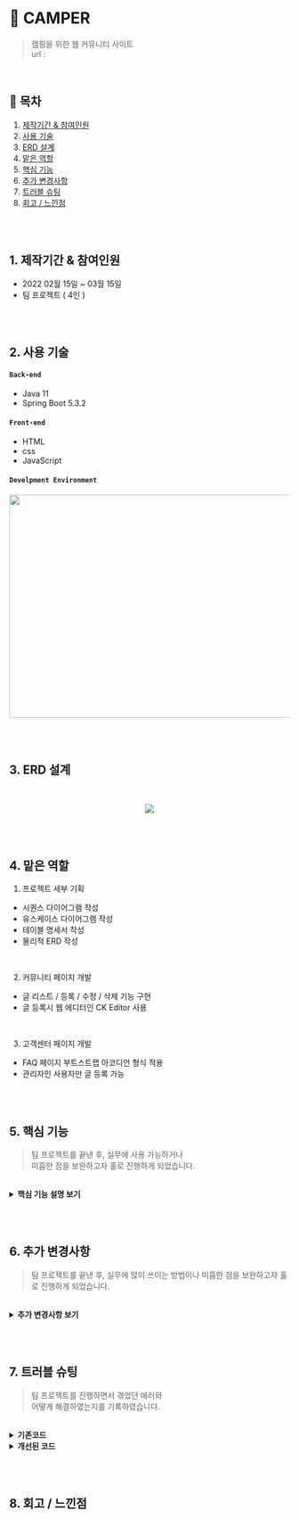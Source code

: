 # :pushpin: CAMPER
> 캠핑을 위한 웹 커뮤니티 사이트  
> url : 

</br>

## :bookmark: 목차
1. [제작기간 & 참여인원](#1-제작기간--참여인원)
2. [사용 기술](#2-사용-기술)
3. [ERD 설계](#3-ERD-설계)
4. [맡은 역할](#4-맡은-역할)
5. [핵심 기능](#5-핵심-기능)
6. [추가 변경사항](#6-추가-변경사항)
7. [트러블 슈팅](#7-트러블-슈팅)
8. [회고 / 느낀점](#8-회고--느낀점)

</br></br>

## 1. 제작기간 & 참여인원
- 2022 02월 15일 ~ 03월 15일
- 팀 프로젝트 ( 4인 )

</br></br>

## 2. 사용 기술
#### `Back-end`
  - Java 11
  - Spring Boot 5.3.2

#### `Front-end`
  - HTML
  - css
  - JavaScript

#### `Develpment Environment`
<p align="center">
<img src="https://user-images.githubusercontent.com/107043926/173319952-bf310141-537e-4820-88dc-05bb27d17615.png"
     width="1000" height="400">
</p>

</br></br>

## 3. ERD 설계
<br/>
<p align="center">
<img src="https://user-images.githubusercontent.com/107043926/173349847-2f931a2d-9fdb-49c1-907f-73e442e0a997.png">
</p>

</br></br>

## 4. 맡은 역할
1. 프로젝트 세부 기획
  - 시퀀스 다이어그램 작성
  - 유스케이스 다이어그램 작성
  - 테이블 명세서 작성
  - 물리적 ERD 작성

</br>

2. 커뮤니티 페이지 개발
  - 글 리스트 / 등록 / 수정 / 삭제 기능 구현
  - 글 등록시 웹 에디터인 CK Editor 사용

</br>

3. 고객센터 페이지 개발
  - FAQ 페이지 부트스트랩 아코디언 형식 적용
  - 관리자인 사용자만 글 등록 가능

</br></br>

## 5. 핵심 기능
> 팀 프로젝트를 끝낸 후, 실무에 사용 가능하거나  
> 미흡한 점을 보완하고자 홀로 진행하게 되었습니다.

</br>

<details>
<summary><b>핵심 기능 설명 보기</b></summary>
<div markdown="1">
  
<div>
</details>
  
</br></br>


## 6. 추가 변경사항
> 팀 프로젝트를 끝낸 후, 실무에 많이 쓰이는 방법이나 
> 미흡한 점을 보완하고자 홀로 진행하게 되었습니다.

</br>

   <details>
<summary><b>추가 변경사항 보기</b></summary>
<div markdown="1">

### 6-1 커뮤니티 게시판 MyBatis 프레임워크로 변경
  SQL문이 프로그래밍 소스 코드로부터 완전히 분리되어 아래 3가지 기능이 향상되므로  
  변경이 필수라고 생각했고 추가 진행사항으로 결정하고 실행에 옮겼습니다.
  - 코드의 간결성
  - 유지보수성 향상
  - 이식성 향상
  
  </br>
  
  기존 프로젝트의 디렉터리구조를 Mybatis를 적용시켜 아래와 같은 디렉터리 구조로 만들었습니다.
  
  </br>
  
  <p align="center">
  <img src="https://user-images.githubusercontent.com/107043926/173869875-78432eca-94d9-4c96-88d4-de3a37f387d8.png">
  </p>
  
  </br>
  
  <p align="center">
  <img src="https://user-images.githubusercontent.com/107043926/173869968-3ba6bafc-bd90-4927-b508-43c9d492c635.png">
  </p>
    
  </br>
  
  Mybatis 프레임워크를 적용하기 위해서 4개의 파일을 작성하고 Controller을 수정했습니다.
  <details>
  <summary><b>CommMapper.xml 코드 확인 📍 </b></summary>
    
  - Mybatis 사용목적 중 하나인 SQL문을 분리하기 위해 작성한다.
  <div markdown="1">

  ```html
  <?xml version="1.0" encoding="UTF-8"?>
  <!DOCTYPE mapper 
  PUBLIC "-//mybatis.org//DTD Mapper 3.0//EN" "http://mybatis.org/dtd/mybatis-3-mapper.dtd">
  <mapper namespace="com.camper.community.mapper.CommMapper">

    <!-- 게시판 Mapper.xml -->

    <!-- 커뮤니티 메인페이지 캠핑로그 / 캠핑꿀팁 / 캠핑가자 List -->
    <select id="boardMain" parameterType="com.camper.community.model.BoardTO" resultType="com.camper.community.model.BoardTO">
      SELECT pseq
            , title
                , nick
                , type
                , date_format( wdate, '%y-%m-%d' ) wdate
        FROM p_table
        WHERE type="#{type}"
        ORDER BY pseq desc limit 0,5
    </select>


    <!-- 커뮤니티 캠핑로그 List -->
    <select id="camplogList" parameterType="com.camper.community.model.BoardTO" resultType="com.camper.community.model.BoardTO">
      SELECT pseq
            , title
                , nick
                , type
                , date_format( wdate, '%y-%m-%d' ) wdate
        FROM p_table
        WHERE type="l"
        ORDER BY pseq desc
    </select>


    <!-- 커뮤니티 캠핑꿀팁 List -->
    <select id="camplogList" parameterType="com.camper.community.model.BoardTO" resultType="com.camper.community.model.BoardTO">
      SELECT pseq
            , title
                , nick
                , type
                , date_format( wdate, '%y-%m-%d' ) wdate
        FROM p_table
        WHERE type="t"
        ORDER BY pseq desc
    </select>


    <!-- 커뮤니티 캠핑가자 List -->
    <select id="camplogList" parameterType="com.camper.community.model.BoardTO" resultType="com.camper.community.model.BoardTO">
      SELECT pseq
            , title
                , nick
                , type
                , date_format( wdate, '%y-%m-%d' ) wdate
        FROM p_table
        WHERE type="g"
        ORDER BY pseq desc
    </select>


    <!-- 커뮤니티 게시물 보기 -->
    <select id="viewBoard" parameterType="com.camper.community.model.BoardTO" >
      SELECT title
            , nick
                , date_format( wdate, '%y-%m-%d' ) wdate
                , content
                , type 
        FROM p_table 
        WHERE pseq = #{pseq}
    </select>


    <!-- 커뮤니티 게시물 등록 -->
    <insert id="writeBoard" parameterType="com.camper.community.model.BoardTO">
      INSERT INTO p_table 
        VALUES( 0, #{title}, #{nick}, #{pwd}, #{content}, #{type}, now(), #{heart}, #{preply} )
    </insert>


    <!-- 커뮤니티 게시물 삭제 -->
    <delete id="deleteBoard" parameterType="com.camper.community.model.BoardTO">
      DELETE FROM p_table 
        WHERE pseq = #{pseq} AND pwd = #{pwd}
    </delete>


    <!-- 게시물 수정 -->
    <update id="modifyBoard" parameterType="com.camper.community.model.BoardTO">
      UPDATE p_table SET title = #{title}, content = #{content} 
        WHERE pseq = #{pseq}
    </update>


    <!-- 공지사항 List -->
    <select id="noticeList" parameterType="com.camper.community.model.BoardTO" resultType="com.camper.community.model.BoardTO">
      SELECT nseq
            , title
                , nick
                , type
                , date_format( wdate, '%y-%m-%d' ) wdate 
        FROM n_board 
        WHERE type = 'n'
        ORDER BY nseq desc
    </select>


    <!-- 공지사항 게시물 보기 -->
    <select id="noticeView" parameterType="com.camper.community.model.BoardTO">
      SELECT title
            , nick
                , date_format( wdate, '%y-%m-%d' ) wdate
                , content
                , type
        FROM n_board 
        WHERE nseq = #{nseq}
    </select>


    <!-- FAQ List -->
    <select id="faqList" parameterType="com.camper.community.model.NboardTO" resultType="com.camper.community.model.NboardTO">
      SELECT nseq
            , title
                , nick
                , content
                , date_format(wdate, '%Y-%m-%d' ) wdate
        FROM n_board 
        WHERE type = 'f' 
        ORDER BY nseq desc    
    </select>

  </mapper>
  ```

  </div>
  </details>
    
  </br>
  
  <details>
  <summary><b>CommMapper.java 코드 확인 📍 </b></summary>
    
  - CommMapper.xml 파일에 기재된 SQL문을 호출하기 위한 인터페이스(Interface)이다.
  - 메서드명은 CommMapper.xml의 namespace ID와 맞춰야 한다.
  <div markdown="1">

  ~~~java
  /**
   * CommMapper.java 
   */
  package com.camper.community.mapper;

  import java.util.ArrayList;

  import org.apache.ibatis.annotations.Mapper;

  import com.camper.community.model.BoardTO;
  import com.camper.community.model.NboardTO;


  @Mapper
  public interface CommMapper {

    // 커뮤니티 메인페이지 3개 List
    public List<BoardTO> boardMain( BoardTO to );

    // 커뮤니티 캠핑로그 List
    public List<BoardTO> camplogList( BoardTO to );

    // 커뮤니티 캠핑꿀팁 List
    public List<BoardTO> camptipList( BoardTO to );

    // 커뮤니티 캠핑가자 List
    public List<BoardTO> campgoList( BoardTO to );

    // 커뮤니티 게시글 보기
    public void viewBoard( BoardTO to );

    // 커뮤니티 게시글 등록
    public void writeBoard( BoardTO to );

    // 커뮤니티 게시글 삭제
    public void deleteBoard( BoardTO to );

    // 커뮤니티 게시글 수정
    public void modifyBoard( BoardTO to );

    // 공지사항 게시글 List
    public List<BoardTO> noticeList( BoardTO to );

    // 공지사항 게시글 보기
    public void noticeView( BoardTO to );

    // FAQ 게시글 List
    public List<NboardTO> faqList( NboardTO to );
  }
  ~~~

  </div>
  </details>
  
  </br>
   
  <details>
  <summary><b>CommService.java 코드 확인 📍 </b></summary>
    
  - 해당 Service에서 수행하는 기능들을 먼저 정의한 것이다.
  - Controller는 화면에서 넘어오는 매개변수들을 이용해 Service객체들을 호출한다.
  <div markdown="1">

  ~~~java
  /**
   * CommService.java
   */
  package com.camper.community.service;

  import java.util.ArrayList;

  import com.camper.community.model.BoardTO;
  import com.camper.community.model.NboardTO;

  public interface CommService {

      // 커뮤니티 메인페이지 3개 List
      public List<BoardTO> boardMain( BoardTO to ) throws Exception;

      // 커뮤니티 캠핑로그 List
      public List<BoardTO> camplogList( BoardTO to ) throws Exception;

      // 커뮤니티 캠핑꿀팁 List
      public List<BoardTO> camptipList( BoardTO to ) throws Exception;

      // 커뮤니티 캠핑가자 List
      public List<BoardTO> campgoList( BoardTO to ) throws Exception;

      // 커뮤니티 게시글 보기
      public void viewBoard( BoardTO to ) throws Exception;

      // 커뮤니티 게시글 등록
      public void writeBoard( BoardTO to ) throws Exception;

      // 커뮤니티 게시글 삭제
      public void deleteBoard( BoardTO to ) throws Exception;

      // 커뮤니티 게시글 수정
      public void modifyBoard( BoardTO to ) throws Exception;

      // 공지사항 게시글 List
      public List<BoardTO> noticeList( BoardTO to ) throws Exception;

      // 공지사항 게시글 보기
      public void noticeView( BoardTO to ) throws Exception;

      // FAQ 게시글 List
      public List<NboardTO> faqList( NboardTO to ) throws Exception;
    }
  ~~~

  </div>
  </details>
    
  </br>

  <details>
  <summary><b>CommServiceImpl 코드 확인 📍 </b></summary>
    
  - CommService.java를 부모로 상속받아 구현하게 된다.
  - CommServiceImpl.java는 비즈니스 로직 즉, 기능을 구현하는 구현부를 수행하는 역할을 맡는다.
  <div markdown="1">

  ~~~java
  /**
   * 게시물 필터 (Tag Name)
   */
  package com.camper.community.service.impl;

  import java.util.List;

  import org.springframework.beans.factory.annotation.Autowired;
  import org.springframework.stereotype.Service;

  import com.camper.community.community.mapper.CommMapper;
  import com.camper.community.model.BoardTO;
  import com.camper.community.model.NboardTO;
  import com.camper.community.service.CommService;

  import lombok.extern.slf4j.Slf4j;

  @Slf4j
  @Service
  public class CommServiceImpl implements CommService {

    @Autowired
    public CommMapper commMapper;

    @Override
    public List<BoardTO> boardMain(BoardTO to) throws Exception {
      List<BoardTO> list = null;

      try {
        list = commMapper.boardMain( to );
      } catch (Exception e) {
        log.error( "[게시판 메인 에러]" + e.getMessage() );
      }

      return list;
    }


    @Override
    public List<BoardTO> camplogList(BoardTO to) {
      List<BoardTO> list = null;

      try {
        list = commMapper.campgoList( to );
      } catch (Exception e) {
        log.error( "[게시판 리스트 에러]" + e.getMessage() );
      }

      return list;
    }

    @Override
    public List<BoardTO> camptipList(BoardTO to) throws Exception {
      List<BoardTO> list = null;

      try {
        list = commMapper.camptipList( to );
      } catch (Exception e) {
        log.error( "[게시판 리스트 에러]" + e.getMessage() );
      }

      return list;
    }

    @Override
    public List<BoardTO> campgoList(BoardTO to) throws Exception {
      List<BoardTO> list = null;

      try {
        list = commMapper.campgoList( to );
      } catch (Exception e) {
        log.error( "[게시판 리스트 에러]" + e.getMessage() );
      }

      return list;
    }

    @Override
    public void viewBoard(BoardTO to) throws Exception {
      try {
        commMapper.viewBoard( to );
      } catch (Exception e) {
        // TODO Auto-generated catch block
        log.error( "[게시글 보기 에러]" + e.getMessage() );
      }
    }

    @Override
    public void writeBoard(BoardTO to) throws Exception {
      try {
        commMapper.writeBoard( to );
      } catch (Exception e) {
        // TODO Auto-generated catch block
        log.error( "[게시판 글등록 에러]" + e.getMessage() );
      }
    }

    @Override
    public void deleteBoard(BoardTO to) throws Exception {
      try {
        commMapper.deleteBoard( to );
      } catch (Exception e) {
        // TODO Auto-generated catch block
        log.error( "[게시판 글삭제 에러]" + e.getMessage() );
      }
    }

    @Override
    public void modifyBoard(BoardTO to) throws Exception {
      try {
        commMapper.modifyBoard( to );
      } catch (Exception e) {
        // TODO Auto-generated catch block
        log.error( "[게시판 글수정 에러]" + e.getMessage() );
      }
    }

    @Override
    public List<BoardTO> noticeList(BoardTO to) throws Exception {
      List<BoardTO> list = null;

      try {
        list = commMapper.noticeList( to );
      } catch (Exception e) {
        log.error( "[공지사항 리스트 에러]" + e.getMessage() );
      }

      return list;
    }

    @Override
    public void noticeView(BoardTO to) throws Exception {
      try {
        commMapper.noticeView( to );
      } catch (Exception e) {
        // TODO Auto-generated catch block
        log.error( "[공지사항 글보기 에러]" + e.getMessage() );
      }
    }

    @Override
    public List<NboardTO> faqList(NboardTO to) throws Exception {
      List<NboardTO> list = null;

      try {
        list = commMapper.faqList( to );
      } catch (Exception e) {
        log.error( "[문의응답 리스트 에러]" + e.getMessage() );
      }

      return list;
    }

  }
  ~~~

  </div>
  </details>
    
  </br>
    
  <details>
  <summary><b>CommController.java 코드 확인 📍 </b></summary>
  <div markdown="1">

  ~~~java
  /**
   * COmmController.java
   */
  
  ~~~

  </div>
  </details>
    
  </br>
  
### 6-2 JSTL의 사용
  팀 프로젝트를 진행하면서 수업내용을 참고하여 HTML코드 내에 java 코드인 스크립틀릿을 사용하였지만  
  현재는 가독성이 떨어지고 View와 비즈니스 로직의 분리로 인해 JSTL을 많이 사용하므로 추세에 맞게   
  JSTL로 변경하는 작업을 진행하였습니다.
    
  <details>
  <summary><b>JSTL 적용 EX 1) 📍 </b></summary>
  <div markdown="1">



  </div>
  </details>
  
  </br>
    
  <details>
  <summary><b>JSTL 적용 EX 2) 📍 </b></summary>
  <div markdown="1">



  </div>
  </details>
  
  </br>
    
  <details>
  <summary><b>JSTL 적용 EX 3) 📍 </b></summary>
  <div markdown="1">



  </div>
  </details>
  </br>
  
### 6-3 서버 구축 및 배포
  


<div>
</details>
  
</br></br>

## 7. 트러블 슈팅
> 팀 프로젝트를 진행하면서 겪었던 에러와  
> 어떻게 해결하였는지를 기록하였습니다.

</br>

<details>
<summary><b>기존코드</b></summary>
<div markdown="1">
</div>
</details>

<details>
<summary><b>개선된 코드</b></summary>
<div markdown="1">
</div>
</details>

</br></br>

## 8. 회고 / 느낀점

</br></br>
